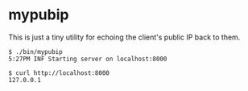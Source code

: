# mypubip

This is just a tiny utility for echoing the client's public IP back to them.

```
$ ./bin/mypubip
5:27PM INF Starting server on localhost:8000

$ curl http://localhost:8000
127.0.0.1
```
